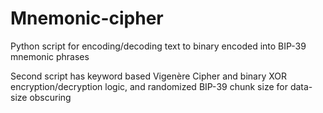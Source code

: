 # Mnemonic-cipher
Python script for encoding/decoding text to binary encoded into BIP-39 mnemonic phrases

Second script has keyword based Vigenère Cipher and binary XOR encryption/decryption logic, and randomized BIP-39 chunk size for data-size obscuring
